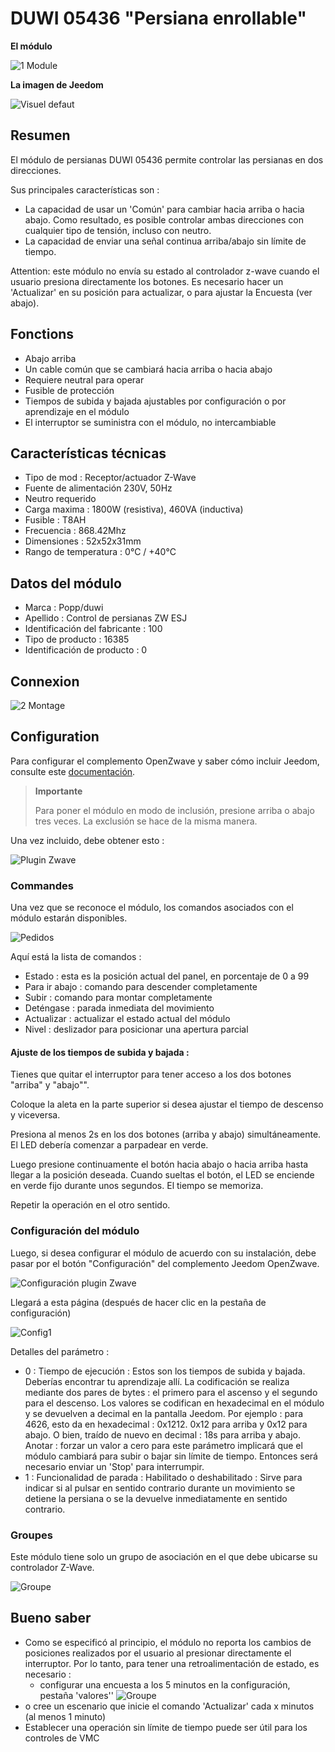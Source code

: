 # DUWI 05436 "Persiana enrollable"

 **El módulo**

![1 Module](images/duwi.05436/1-Module.PNG)

**La imagen de Jeedom**

![Visuel defaut](images/duwi.05436/Visuel_defaut.PNG)

## Resumen 

El módulo de persianas DUWI 05436 permite controlar las persianas en dos direcciones.

Sus principales características son :

-   La capacidad de usar un 'Común' para cambiar hacia arriba o hacia abajo. Como resultado, es posible controlar ambas direcciones con cualquier tipo de tensión, incluso con neutro.
-   La capacidad de enviar una señal continua arriba/abajo sin límite de tiempo.

Attention: este módulo no envía su estado al controlador z-wave cuando el usuario presiona directamente los botones. Es necesario hacer un 'Actualizar' en su posición para actualizar, o para ajustar la Encuesta (ver abajo).

## Fonctions

-   Abajo arriba
-   Un cable común que se cambiará hacia arriba o hacia abajo
-   Requiere neutral para operar
-   Fusible de protección
-   Tiempos de subida y bajada ajustables por configuración o por aprendizaje en el módulo
-   El interruptor se suministra con el módulo, no intercambiable

## Características técnicas

-   Tipo de mod : Receptor/actuador Z-Wave
-   Fuente de alimentación 230V, 50Hz
-   Neutro requerido
-   Carga maxima : 1800W (resistiva), 460VA (inductiva)
-   Fusible : T8AH
-   Frecuencia : 868.42Mhz
-   Dimensiones : 52x52x31mm
-   Rango de temperatura : 0°C / +40°C

## Datos del módulo

-   Marca : Popp/duwi
-   Apellido : Control de persianas ZW ESJ
-   Identificación del fabricante : 100
-   Tipo de producto : 16385
-   Identificación de producto : 0

## Connexion

![2 Montage](images/duwi.05436/2-Montage.PNG)

## Configuration

Para configurar el complemento OpenZwave y saber cómo incluir Jeedom, consulte este [documentación](https://doc.jeedom.com/es_ES/plugins/automation%20protocol/openzwave/).

> **Importante**
>
> Para poner el módulo en modo de inclusión, presione arriba o abajo tres veces. La exclusión se hace de la misma manera.

Una vez incluido, debe obtener esto :

![Plugin Zwave](images/duwi.05436/3-Inclusion.PNG)

### Commandes

Una vez que se reconoce el módulo, los comandos asociados con el módulo estarán disponibles.

![Pedidos](images/duwi.05436/4-Commandes.PNG)

Aquí está la lista de comandos :

-   Estado : esta es la posición actual del panel, en porcentaje de 0 a 99
-   Para ir abajo : comando para descender completamente
-   Subir : comando para montar completamente
-   Deténgase : parada inmediata del movimiento
-   Actualizar : actualizar el estado actual del módulo
-   Nivel : deslizador para posicionar una apertura parcial

#### Ajuste de los tiempos de subida y bajada :

Tienes que quitar el interruptor para tener acceso a los dos botones "arriba" y "abajo"".

Coloque la aleta en la parte superior si desea ajustar el tiempo de descenso y viceversa.

Presiona al menos 2s en los dos botones (arriba y abajo) simultáneamente. El LED debería comenzar a parpadear en verde.

Luego presione continuamente el botón hacia abajo o hacia arriba hasta llegar a la posición deseada. Cuando sueltas el botón, el LED se enciende en verde fijo durante unos segundos. El tiempo se memoriza.

Repetir la operación en el otro sentido.

### Configuración del módulo

Luego, si desea configurar el módulo de acuerdo con su instalación, debe pasar por el botón "Configuración" del complemento Jeedom OpenZwave.

![Configuración plugin Zwave](images/plugin/bouton_configuration.jpg)

Llegará a esta página (después de hacer clic en la pestaña de configuración)

![Config1](images/duwi.05436/5-Paramètres.PNG)

Detalles del parámetro :

-   0 : Tiempo de ejecución :
Estos son los tiempos de subida y bajada. Deberías encontrar tu aprendizaje allí.
La codificación se realiza mediante dos pares de bytes : el primero para el ascenso y el segundo para el descenso.
Los valores se codifican en hexadecimal en el módulo y se devuelven a decimal en la pantalla Jeedom.
Por ejemplo : para 4626, esto da en hexadecimal : 0x1212. 0x12 para arriba y 0x12 para abajo. O bien, traído de nuevo en decimal : 18s para arriba y abajo.
Anotar : forzar un valor a cero para este parámetro implicará que el módulo cambiará para subir o bajar sin límite de tiempo. Entonces será necesario enviar un 'Stop' para interrumpir.
-   1 : Funcionalidad de parada : Habilitado o deshabilitado :
Sirve para indicar si al pulsar en sentido contrario durante un movimiento se detiene la persiana o se la devuelve inmediatamente en sentido contrario.

### Groupes

Este módulo tiene solo un grupo de asociación en el que debe ubicarse su controlador Z-Wave.

![Groupe](images/duwi.05436/6-Groupes.PNG)

## Bueno saber

-   Como se especificó al principio, el módulo no reporta los cambios de posiciones realizados por el usuario al presionar directamente el interruptor. Por lo tanto, para tener una retroalimentación de estado, es necesario :
    - configurar una encuesta a los 5 minutos en la configuración, pestaña 'valores''
![Groupe](images/duwi.05436/7-Poll.PNG)
  - o cree un escenario que inicie el comando 'Actualizar' cada x minutos (al menos 1 minuto)
-   Establecer una operación sin límite de tiempo puede ser útil para los controles de VMC
